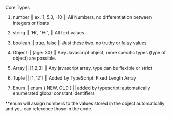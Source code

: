 Core Types

1. number || ex. 1, 5.3, -10 || All Numbers, no differentiation between integers or floats
2. string || 'Hi', "Hi",  || All text values
3. boolean || true, false || Just these two, no truthy or falsy values

4. Object || {age: 30} || Any Javascript object, more specific types (type of object) are possible.

5. Array || [1,2,3] || Any javascript array, type can be flexible or strict 

6. Tuple || [1, '2'] || Added by TypeScript: Fixed Length Array

7. Enum || enum { NEW, OLD } || added by typescript: automatically enumerated global constant identifiers

**enum will assign numbers to the values stored in the object automatically and you can reference those in the code. 
